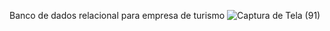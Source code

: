 Banco de dados relacional para empresa de turismo
![Captura de Tela (91)](https://user-images.githubusercontent.com/84611246/208594725-9e476ed5-4af3-4fe9-b86c-9cf15de10aca.png)
